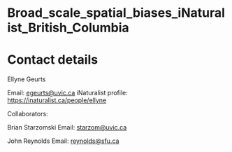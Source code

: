 # Broad_scale_spatial_biases_iNaturalist_British_Columbia

# Contact details
Ellyne Geurts

Email: egeurts@uvic.ca
iNaturalist profile: https://inaturalist.ca/people/ellyne

Collaborators:

Brian Starzomski
Email: starzom@uvic.ca

John Reynolds 
Email: reynolds@sfu.ca

